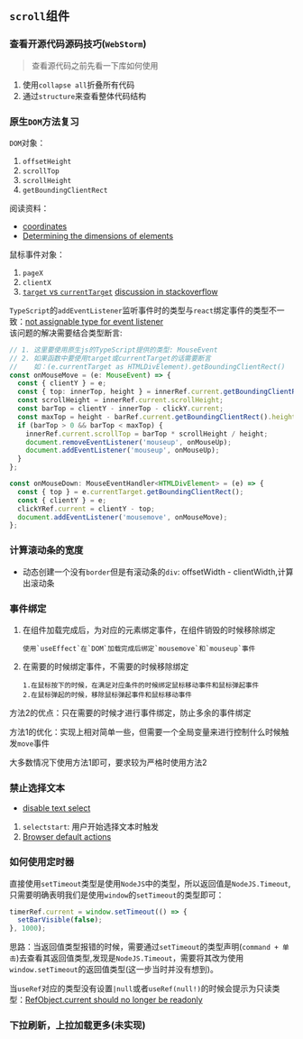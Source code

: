 ## `scroll`组件
### 查看开源代码源码技巧(`WebStorm`)
> 查看源代码之前先看一下库如何使用

1. 使用`collapse all`折叠所有代码
2. 通过`structure`来查看整体代码结构

### 原生`DOM`方法复习
`DOM`对象：
1. `offsetHeight`
2. `scrollTop`
3. `scrollHeight`
4. `getBoundingClientRect`

阅读资料：
* [coordinates](https://javascript.info/coordinates)
* [Determining the dimensions of elements](https://developer.mozilla.org/zh-CN/docs/Web/API/CSS_Object_Model/Determining_the_dimensions_of_elements)

鼠标事件对象：
1. `pageX`
2. `clientX`
3. [`target` vs `currentTarget`](https://stackblitz.com/edit/target-vs-current-target)
   [discussion in stackoverflow](https://stackoverflow.com/questions/10086427/what-is-the-exact-difference-between-currenttarget-property-and-target-property)

`TypeScript`的`addEventListener`监听事件时的类型与`react`绑定事件的类型不一致：[not assignable type for event listener](https://stackoverflow.com/questions/57515417/not-assignable-type-for-event-listener)  
该问题的解决需要结合类型断言:  
```typescript jsx
// 1. 这里要使用原生js的TypeScript提供的类型: MouseEvent
// 2. 如果函数中要使用target或currentTarget的话需要断言
//    如：(e.currentTarget as HTMLDivElement).getBoundingClientRect()
const onMouseMove = (e: MouseEvent) => {
  const { clientY } = e;
  const { top: innerTop, height } = innerRef.current.getBoundingClientRect();
  const scrollHeight = innerRef.current.scrollHeight;
  const barTop = clientY - innerTop - clickY.current;
  const maxTop = height - barRef.current.getBoundingClientRect().height;
  if (barTop > 0 && barTop < maxTop) {
    innerRef.current.scrollTop = barTop * scrollHeight / height;
    document.removeEventListener('mouseup', onMouseUp);
    document.addEventListener('mouseup', onMouseUp);
  }
};

const onMouseDown: MouseEventHandler<HTMLDivElement> = (e) => {
  const { top } = e.currentTarget.getBoundingClientRect();
  const { clientY } = e;
  clickYRef.current = clientY - top;
  document.addEventListener('mousemove', onMouseMove);
};
```
### 计算滚动条的宽度
* 动态创建一个没有`border`但是有滚动条的`div`: offsetWidth - clientWidth,计算出滚动条

### 事件绑定
1. 在组件加载完成后，为对应的元素绑定事件，在组件销毁的时候移除绑定
    ```text
    使用`useEffect`在`DOM`加载完成后绑定`mousemove`和`mouseup`事件
    ```
2. 在需要的时候绑定事件，不需要的时候移除绑定
    ```text
    1.在鼠标按下的时候，在满足对应条件的时候绑定鼠标移动事件和鼠标弹起事件
    2.在鼠标弹起的时候，移除鼠标弹起事件和鼠标移动事件
    ``` 

方法2的优点：只在需要的时候才进行事件绑定，防止多余的事件绑定

方法1的优化：实现上相对简单一些，但需要一个全局变量来进行控制什么时候触发`move`事件

大多数情况下使用方法1即可，要求较为严格时使用方法2

### 禁止选择文本
* [disable text select](https://stackoverflow.com/questions/16805684/javascript-disable-text-select)

1. `selectstart`: 用户开始选择文本时触发
2. [Browser default actions](https://javascript.info/default-browser-action)

### 如何使用定时器

直接使用`setTimeout`类型是使用`NodeJS`中的类型，所以返回值是`NodeJS.Timeout`,只需要明确表明我们是使用`window`的`setTimeout`的类型即可：
```typescript
timerRef.current = window.setTimeout(() => {
  setBarVisible(false);
}, 1000);
```

思路：当返回值类型报错的时候，需要通过`setTimeout`的类型声明(`command + 单击`)去查看其返回值类型,发现是`NodeJS.Timeout`，需要将其改为使用`window.setTimeout`的返回值类型(这一步当时并没有想到)。

当`useRef`对应的类型没有设置`|null`或者`useRef(null!)`的时候会提示为只读类型：[RefObject.current should no longer be readonly](https://github.com/DefinitelyTyped/DefinitelyTyped/issues/31065#issuecomment-446425911)

### 下拉刷新，上拉加载更多(未实现)
